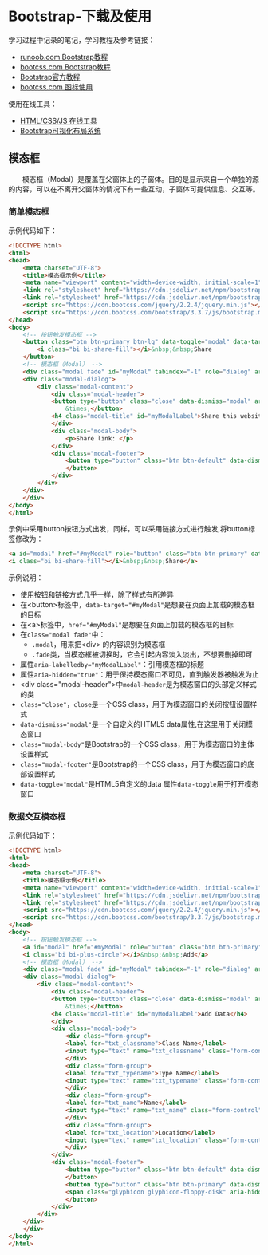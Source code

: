 # Bootstrap-下载及使用
学习过程中记录的笔记，学习教程及参考链接：
- [runoob.com Bootstrap教程](https://www.runoob.com/bootstrap/bootstrap-environment-setup.html)
- [bootcss.com Bootstrap教程](https://v3.bootcss.com/getting-started/)
- [Bootstrap官方教程](https://getbootstrap.com/docs/5.0/getting-started/download/)
- [bootcss.com 图标使用](https://icons.bootcss.com/)

使用在线工具：
- [HTML/CSS/JS 在线工具](https://c.runoob.com/front-end/61)
- [Bootstrap可视化布局系统](https://www.bootcss.com/p/layoutit/)

## 模态框
&#8195;&#8195;模态框（Modal）是覆盖在父窗体上的子窗体。目的是显示来自一个单独的源的内容，可以在不离开父窗体的情况下有一些互动，子窗体可提供信息、交互等。
### 简单模态框
示例代码如下：
```html
<!DOCTYPE html>
<html>
<head>
    <meta charset="UTF-8">
    <title>模态框示例</title>
    <meta name="viewport" content="width=device-width, initial-scale=1">
    <link rel="stylesheet" href="https://cdn.jsdelivr.net/npm/bootstrap@3.3.7/dist/css/bootstrap.min.css">
    <link rel="stylesheet" href="https://cdn.jsdelivr.net/npm/bootstrap-icons@1.4.0/font/bootstrap-icons.css">
    <script src="https://cdn.bootcss.com/jquery/2.2.4/jquery.min.js"></script>
    <script src="https://cdn.bootcss.com/bootstrap/3.3.7/js/bootstrap.min.js"></script>
</head>
<body>
    <!-- 按钮触发模态框 -->
    <button class="btn btn-primary btn-lg" data-toggle="modal" data-target="#myModal">
        <i class="bi bi-share-fill"></i>&nbsp;&nbsp;Share
    </button>
    <!-- 模态框（Modal） -->
    <div class="modal fade" id="myModal" tabindex="-1" role="dialog" aria-labelledby="myModalLabel" aria-hidden="true">
    <div class="modal-dialog">
        <div class="modal-content">
            <div class="modal-header">
            <button type="button" class="close" data-dismiss="modal" aria-hidden="true">
                &times;</button>
            <h4 class="modal-title" id="myModalLabel">Share this website</h4>
            </div>
            <div class="modal-body">
                <p>Share link: </p>
            </div>
            <div class="modal-footer">
                <button type="button" class="btn btn-default" data-dismiss="modal">Close
                </button>
            </div>
        </div>
    </div>
    </div>
</body>
</html>
```
示例中采用button按钮方式出发，同样，可以采用链接方式进行触发,将button标签修改为：
```html
<a id="modal" href="#myModal" role="button" class="btn btn-primary" data-toggle="modal">
<i class="bi bi-share-fill"></i>&nbsp;&nbsp;Share</a>
```
示例说明：
- 使用按钮和链接方式几乎一样，除了样式有所差异
- 在&#60;button>标签中，`data-target="#myModal"`是想要在页面上加载的模态框的目标
- 在&#60;a>标签中，`href="#myModal"`是想要在页面上加载的模态框的目标
- 在`class="modal fade"`中：
    - `.modal`，用来把&#60;div> 的内容识别为模态框
    - `.fade`类，当模态框被切换时，它会引起内容淡入淡出，不想要删掉即可
- 属性`aria-labelledby="myModalLabel"`：引用模态框的标题
- 属性`aria-hidden="true"`：用于保持模态窗口不可见，直到触发器被触发为止
- &#60;div class="modal-header">中`modal-header`是为模态窗口的头部定义样式的类
- `class="close"`，`close`是一个CSS class，用于为模态窗口的关闭按钮设置样式
- `data-dismiss="modal"`是一个自定义的HTML5 data属性,在这里用于关闭模态窗口
- `class="modal-body"`是Bootstrap的一个CSS class，用于为模态窗口的主体设置样式
- `class="modal-footer"`是Bootstrap的一个CSS class，用于为模态窗口的底部设置样式
- `data-toggle="modal"`是HTML5自定义的data 属性`data-toggle`用于打开模态窗口

### 数据交互模态框
示例代码如下：
```html
<!DOCTYPE html>
<html>
<head>
    <meta charset="UTF-8">
    <title>模态框示例</title>
    <meta name="viewport" content="width=device-width, initial-scale=1">
    <link rel="stylesheet" href="https://cdn.jsdelivr.net/npm/bootstrap@3.3.7/dist/css/bootstrap.min.css">
    <link rel="stylesheet" href="https://cdn.jsdelivr.net/npm/bootstrap-icons@1.4.0/font/bootstrap-icons.css">
    <script src="https://cdn.bootcss.com/jquery/2.2.4/jquery.min.js"></script>
    <script src="https://cdn.bootcss.com/bootstrap/3.3.7/js/bootstrap.min.js"></script>
</head>
<body>
    <!-- 按钮触发模态框 -->
    <a id="modal" href="#myModal" role="button" class="btn btn-primary" data-toggle="modal">
    <i class="bi bi-plus-circle"></i>&nbsp;&nbsp;Add</a>
    <!-- 模态框（Modal） -->
    <div class="modal fade" id="myModal" tabindex="-1" role="dialog" aria-labelledby="myModalLabel" aria-hidden="true">
    <div class="modal-dialog">
        <div class="modal-content">
            <div class="modal-header">
            <button type="button" class="close" data-dismiss="modal" aria-hidden="true">
                &times;</button>
            <h4 class="modal-title" id="myModalLabel">Add Data</h4>
            </div>
            <div class="modal-body">
                <div class="form-group">
                <label for="txt_classname">Class Name</label>
                <input type="text" name="txt_classname" class="form-control" id="txt_classname" placeholder="Class Name">
                </div>
                <div class="form-group">
                <label for="txt_typename">Type Name</label>
                <input type="text" name="txt_typename" class="form-control" id="txt_typename" placeholder="Type Name">
                </div>
                <div class="form-group">
                <label for="txt_name">Name</label>
                <input type="text" name="txt_name" class="form-control" id="txt_name" placeholder="Name">
                </div>
                <div class="form-group">
                <label for="txt_location">Location</label>
                <input type="text" name="txt_location" class="form-control" id="txt_location" placeholder="Location">
                </div>
            </div>
            <div class="modal-footer">
                <button type="button" class="btn btn-default" data-dismiss="modal">Close
                </button>
                <button type="button" class="btn btn-primary" data-dismiss="modal">
                <span class="glyphicon glyphicon-floppy-disk" aria-hidden="true"></span>&nbsp;&nbsp;Save
                </button>
            </div>
        </div>
    </div>
    </div>
</body>
</html>
```
